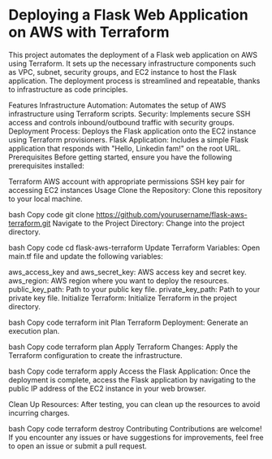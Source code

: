 # Deploying a Flask Web Application on AWS with Terraform
This project automates the deployment of a Flask web application on AWS using Terraform. It sets up the necessary infrastructure components such as VPC, subnet, security groups, and EC2 instance to host the Flask application. The deployment process is streamlined and repeatable, thanks to infrastructure as code principles.

Features
Infrastructure Automation: Automates the setup of AWS infrastructure using Terraform scripts.
Security: Implements secure SSH access and controls inbound/outbound traffic with security groups.
Deployment Process: Deploys the Flask application onto the EC2 instance using Terraform provisioners.
Flask Application: Includes a simple Flask application that responds with "Hello, Linkedin fam!" on the root URL.
Prerequisites
Before getting started, ensure you have the following prerequisites installed:

Terraform
AWS account with appropriate permissions
SSH key pair for accessing EC2 instances
Usage
Clone the Repository: Clone this repository to your local machine.

bash
Copy code
git clone https://github.com/yourusername/flask-aws-terraform.git
Navigate to the Project Directory: Change into the project directory.

bash
Copy code
cd flask-aws-terraform
Update Terraform Variables: Open main.tf file and update the following variables:

aws_access_key and aws_secret_key: AWS access key and secret key.
aws_region: AWS region where you want to deploy the resources.
public_key_path: Path to your public key file.
private_key_path: Path to your private key file.
Initialize Terraform: Initialize Terraform in the project directory.

bash
Copy code
terraform init
Plan Terraform Deployment: Generate an execution plan.

bash
Copy code
terraform plan
Apply Terraform Changes: Apply the Terraform configuration to create the infrastructure.

bash
Copy code
terraform apply
Access the Flask Application: Once the deployment is complete, access the Flask application by navigating to the public IP address of the EC2 instance in your web browser.

Clean Up Resources: After testing, you can clean up the resources to avoid incurring charges.

bash
Copy code
terraform destroy
Contributing
Contributions are welcome! If you encounter any issues or have suggestions for improvements, feel free to open an issue or submit a pull request.





